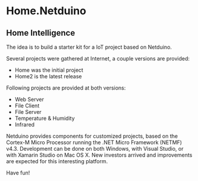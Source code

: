 Home.Netduino
====

## Home Intelligence

The idea is to build a starter kit for a IoT project based on Netduino.

Several projects were gathered at Internet, a couple versions are provided:

- Home was the initial project
- Home2 is the latest release

Following projects are provided at both versions:

- Web Server
- File Client
- File Server
- Temperature & Humidity
- Infrared

Netduino provides components for customized projects, based on the Cortex-M Micro Processor running the .NET Micro Framework (NETMF) v4.3. Development can be done on both Windows, with Visual Studio, or with Xamarin Studio on Mac OS X. New investors arrived and improvements are expected for this interesting platform.

Have fun!
